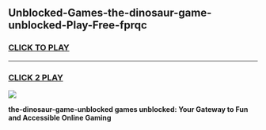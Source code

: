
## Unblocked-Games-the-dinosaur-game-unblocked-Play-Free-fprqc
<h3>
<a href="https://premium76.site?title=the-dinosaur-game-unblocked&ref=15A">CLICK TO PLAY</a></h3>
<hr>

<h3>
<a href="https://premium76.site?title=the-dinosaur-game-unblocked&ref=15A">CLICK 2 PLAY</a>
  
</h3>

<a href="https://premium76.site?title=the-dinosaur-game-unblocked&ref=15A"><img src="https://clearcache.store/games.png"></a>


**the-dinosaur-game-unblocked games unblocked: Your Gateway to Fun and Accessible Online Gaming**
